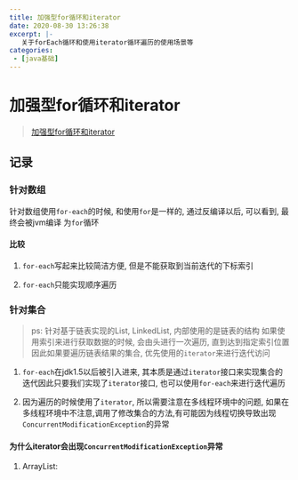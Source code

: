 ```yaml
---
title: 加强型for循环和iterator
date: 2020-08-30 13:26:38
excerpt: |-
   关于forEach循环和使用iterator循环遍历的使用场景等
categories:
 - [java基础]
---
```

# 加强型for循环和iterator

> [加强型for循环和iterator](https://mp.weixin.qq.com/s?__biz=MzI2OTQ4OTQ1NQ==&mid=2247483952&idx=1&sn=43130fdf815970e0e12347d057c6b24f&scene=19#wechat_redirect)

## 记录

### 针对数组

针对数组使用`for-each`的时候, 和使用`for`是一样的, 通过反编译以后, 可以看到, 最终会被jvm编译
为`for`循环

#### 比较

1. `for-each`写起来比较简洁方便, 但是不能获取到当前迭代的下标索引

2. `for-each`只能实现顺序遍历


### 针对集合

> ps: 针对基于链表实现的List, LinkedList, 内部使用的是链表的结构
> 如果使用索引来进行获取数据的时候, 会由头进行一次遍历, 直到达到指定索引位置
> 因此如果要遍历链表结果的集合, 优先使用的`iterator`来进行迭代访问

1. `for-each`在jdk1.5以后被引入进来, 其本质是通过`iterator`接口来实现集合的迭代因此只要我们实现了`iterator`接口, 也可以使用`for-each`来进行迭代遍历

2. 因为遍历的时候使用了`iterator`, 所以需要注意在多线程环境中的问题,
如果在多线程环境中不注意,调用了修改集合的方法,有可能因为线程切换导致出现`ConcurrentModificationException`的异常

#### 为什么iterator会出现`ConcurrentModificationException`异常

1. ArrayList: 

